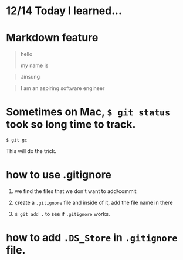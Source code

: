 # 12/14 Today I learned...

# Markdown feature

> hello
> 
> my name is

> Jinsung

> I am an aspiring software engineer

# Sometimes on Mac, `$ git status` took so long time to track.

```
$ git gc
```

This will do the trick.

# how to use .gitignore

1. we find the files that we don't want to add/commit

2. create a `.gitignore` file and inside of it, add the file name in there

3. `$ git add .` to see if `.gitignore` works.

# how to add `.DS_Store` in `.gitignore` file.

